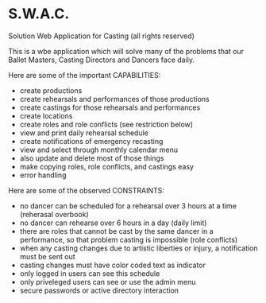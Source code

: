 # S.W.A.C.
Solution Web Application for Casting (all rights reserved)

This is a wbe application which will solve many of the problems that our Ballet Masters, Casting Directors and Dancers face daily.

Here are some of the important CAPABILITIES:
* create productions 
* create rehearsals and performances of those productions
* create castings for those rehearsals and performances 
* create locations
* create roles and role conflicts (see restriction below)
* view and print daily rehearsal schedule
* create notifications of emergency recasting 
* view and select through monthly calendar menu
* also update and delete most of those things
* make copying roles, role conflicts, and castings easy
* error handling


Here are some of the observed CONSTRAINTS:
* no dancer can be scheduled for a rehearsal over 3 hours at a time  (reherasal overbook)
* no dancer can rehearse over 6 hours in a day (daily limit)
* there are roles that cannot be cast by the same dancer in a performance, so that problem casting is impossible (role conflicts)
* when any casting changes due to artistic liberties or injury, a notification must be sent out
* casting changes must have color coded text as indicator
* only logged in users can see this schedule
* only priveleged users can see or use the admin menu
* secure passwords or active directory interaction


